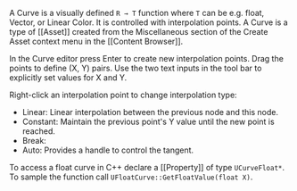 A Curve is a visually defined `R → T` function where `T` can be e.g. float, Vector, or Linear Color.
It is controlled with interpolation points.
A Curve is a type of [[Asset]] created from the Miscellaneous section of the Create Asset context menu in the [[Content Browser]].

In the Curve editor press Enter to create new interpolation points.
Drag the points  to define (X, Y) pairs.
Use the two text inputs in the tool bar to explicitly set values for X and Y.

Right-click an interpolation point to change interpolation type:
- Linear: Linear interpolation between the previous node and this node.
- Constant: Maintain the previous point's Y value until the new point is reached.
- Break: 
- Auto: Provides a handle to control the tangent.

To access a float curve in C++ declare a [[Property]] of type `UCurveFloat*`.
To sample the function call `UFloatCurve::GetFloatValue(float X)`.
